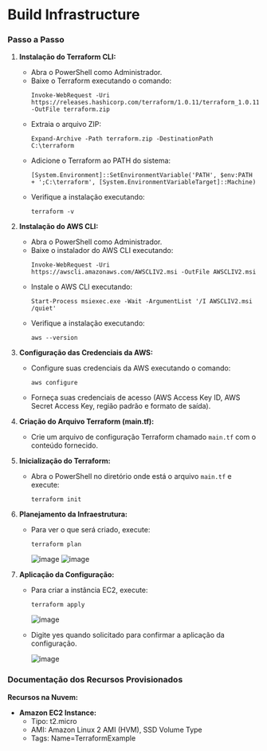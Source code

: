# Build Infrastructure

### Passo a Passo

1. **Instalação do Terraform CLI:**
   - Abra o PowerShell como Administrador.
   - Baixe o Terraform executando o comando:
     ```shell
     Invoke-WebRequest -Uri https://releases.hashicorp.com/terraform/1.0.11/terraform_1.0.11_windows_amd64.zip -OutFile terraform.zip
     ```
   - Extraia o arquivo ZIP:
     ```shell
     Expand-Archive -Path terraform.zip -DestinationPath C:\terraform
     ```
   - Adicione o Terraform ao PATH do sistema:
     ```shell
     [System.Environment]::SetEnvironmentVariable('PATH', $env:PATH + ';C:\terraform', [System.EnvironmentVariableTarget]::Machine)
     ```
   - Verifique a instalação executando:
     ```shell
     terraform -v
     ```

2. **Instalação do AWS CLI:**
   - Abra o PowerShell como Administrador.
   - Baixe o instalador do AWS CLI executando:
     ```shell
     Invoke-WebRequest -Uri https://awscli.amazonaws.com/AWSCLIV2.msi -OutFile AWSCLIV2.msi
     ```
   - Instale o AWS CLI executando:
     ```shell
     Start-Process msiexec.exe -Wait -ArgumentList '/I AWSCLIV2.msi /quiet'
     ```
   - Verifique a instalação executando:
     ```shell
     aws --version
     ```

3. **Configuração das Credenciais da AWS:**
   - Configure suas credenciais da AWS executando o comando:
     ```shell
     aws configure
     ```
   - Forneça suas credenciais de acesso (AWS Access Key ID, AWS Secret Access Key, região padrão e formato de saída).

4. **Criação do Arquivo Terraform (main.tf):**
   - Crie um arquivo de configuração Terraform chamado `main.tf` com o conteúdo fornecido.

5. **Inicialização do Terraform:**
   - Abra o PowerShell no diretório onde está o arquivo `main.tf` e execute:
     ```shell
     terraform init
     ```

6. **Planejamento da Infraestrutura:**
   - Para ver o que será criado, execute:
     ```shell
     terraform plan
     ```

     ![image](https://github.com/sophiatosarr/build-infrastructure/assets/99216420/1cc4e059-929a-4fb5-a488-58eddd0c3c0d)
     ![image](https://github.com/sophiatosarr/build-infrastructure/assets/99216420/1ce69414-9f2c-46a7-ba5d-8c080ce05ab5)



7. **Aplicação da Configuração:**
   - Para criar a instância EC2, execute:
     ```shell
     terraform apply
     ```

     ![image](https://github.com/sophiatosarr/build-infrastructure/assets/99216420/d8fc5e6b-d9e9-4efc-bdac-6a85e4169222)

   - Digite yes quando solicitado para confirmar a aplicação da configuração.
  
     ![image](https://github.com/sophiatosarr/build-infrastructure/assets/99216420/06c8fb57-59e2-4514-8adb-d09a78026c20)


### Documentação dos Recursos Provisionados

**Recursos na Nuvem:**
- **Amazon EC2 Instance:**
  - Tipo: t2.micro
  - AMI: Amazon Linux 2 AMI (HVM), SSD Volume Type
  - Tags: Name=TerraformExample
